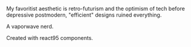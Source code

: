 My favoritist aesthetic is retro-futurism and the optimism of tech before depressive postmodern, "efficient" designs ruined everything.

A vaporwave nerd.

Created with react95 components.